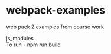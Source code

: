 # webpack-examples
web pack 2 examples from course work    

js_modules   
To run - npm run build   
